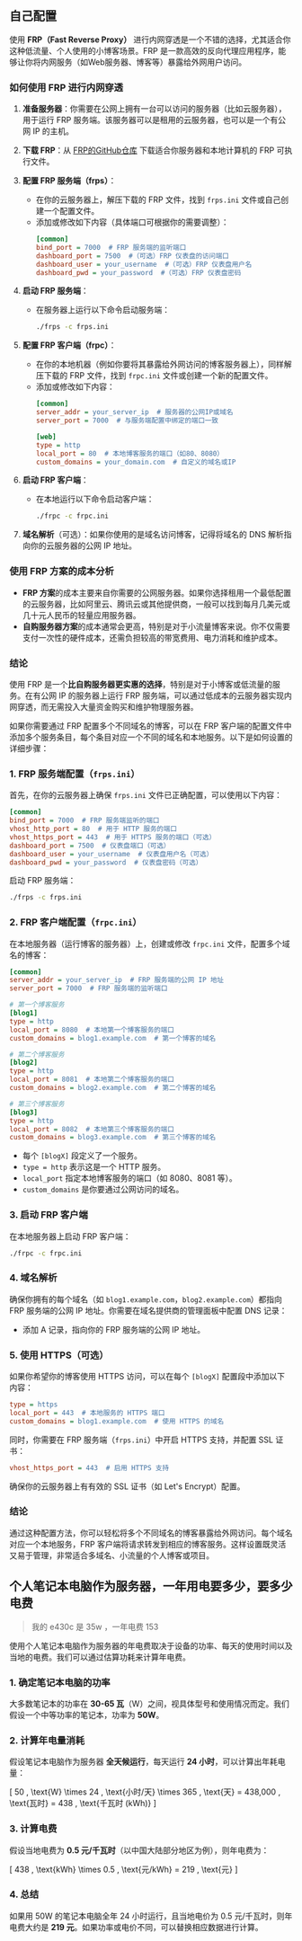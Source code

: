 ## 自己配置

使用 **FRP（Fast Reverse Proxy）** 进行内网穿透是一个不错的选择，尤其适合你这种低流量、个人使用的小博客场景。FRP 是一款高效的反向代理应用程序，能够让你将内网服务（如Web服务器、博客等）暴露给外网用户访问。

### 如何使用 FRP 进行内网穿透

1. **准备服务器**：你需要在公网上拥有一台可以访问的服务器（比如云服务器），用于运行 FRP 服务端。该服务器可以是租用的云服务器，也可以是一个有公网 IP 的主机。

2. **下载 FRP**：从 [FRP的GitHub仓库](https://github.com/fatedier/frp/releases) 下载适合你服务器和本地计算机的 FRP 可执行文件。

3. **配置 FRP 服务端（frps）**：
   - 在你的云服务器上，解压下载的 FRP 文件，找到 `frps.ini` 文件或自己创建一个配置文件。
   - 添加或修改如下内容（具体端口可根据你的需要调整）：
     ```ini
     [common]
     bind_port = 7000  # FRP 服务端的监听端口
     dashboard_port = 7500  #（可选）FRP 仪表盘的访问端口
     dashboard_user = your_username  #（可选）FRP 仪表盘用户名
     dashboard_pwd = your_password  #（可选）FRP 仪表盘密码
     ```

4. **启动 FRP 服务端**：
   - 在服务器上运行以下命令启动服务端：
     ```bash
     ./frps -c frps.ini
     ```
   
5. **配置 FRP 客户端（frpc）**：
   - 在你的本地机器（例如你要将其暴露给外网访问的博客服务器上），同样解压下载的 FRP 文件，找到 `frpc.ini` 文件或创建一个新的配置文件。
   - 添加或修改如下内容：
     ```ini
     [common]
     server_addr = your_server_ip  # 服务器的公网IP或域名
     server_port = 7000  # 与服务端配置中绑定的端口一致

     [web]
     type = http
     local_port = 80  # 本地博客服务的端口（如80、8080）
     custom_domains = your_domain.com  # 自定义的域名或IP
     ```

6. **启动 FRP 客户端**：
   - 在本地运行以下命令启动客户端：
     ```bash
     ./frpc -c frpc.ini
     ```

7. **域名解析**（可选）：如果你使用的是域名访问博客，记得将域名的 DNS 解析指向你的云服务器的公网 IP 地址。

### 使用 FRP 方案的成本分析

- **FRP 方案**的成本主要来自你需要的公网服务器。如果你选择租用一个最低配置的云服务器，比如阿里云、腾讯云或其他提供商，一般可以找到每月几美元或几十元人民币的轻量应用服务器。
- **自购服务器方案**的成本通常会更高，特别是对于小流量博客来说。你不仅需要支付一次性的硬件成本，还需负担较高的带宽费用、电力消耗和维护成本。

### 结论

使用 FRP 是一个**比自购服务器更实惠的选择**，特别是对于小博客或低流量的服务。在有公网 IP 的服务器上运行 FRP 服务端，可以通过低成本的云服务器实现内网穿透，而无需投入大量资金购买和维护物理服务器。

如果你需要通过 FRP 配置多个不同域名的博客，可以在 FRP 客户端的配置文件中添加多个服务条目，每个条目对应一个不同的域名和本地服务。以下是如何设置的详细步骤：

### 1. FRP 服务端配置（`frps.ini`）

首先，在你的云服务器上确保 `frps.ini` 文件已正确配置，可以使用以下内容：

```ini
[common]
bind_port = 7000  # FRP 服务端监听的端口
vhost_http_port = 80  # 用于 HTTP 服务的端口
vhost_https_port = 443  # 用于 HTTPS 服务的端口（可选）
dashboard_port = 7500  # 仪表盘端口（可选）
dashboard_user = your_username  # 仪表盘用户名（可选）
dashboard_pwd = your_password  # 仪表盘密码（可选）
```

启动 FRP 服务端：

```bash
./frps -c frps.ini
```

### 2. FRP 客户端配置（`frpc.ini`）

在本地服务器（运行博客的服务器）上，创建或修改 `frpc.ini` 文件，配置多个域名的博客：

```ini
[common]
server_addr = your_server_ip  # FRP 服务端的公网 IP 地址
server_port = 7000  # FRP 服务端的监听端口

# 第一个博客服务
[blog1]
type = http
local_port = 8080  # 本地第一个博客服务的端口
custom_domains = blog1.example.com  # 第一个博客的域名

# 第二个博客服务
[blog2]
type = http
local_port = 8081  # 本地第二个博客服务的端口
custom_domains = blog2.example.com  # 第二个博客的域名

# 第三个博客服务
[blog3]
type = http
local_port = 8082  # 本地第三个博客服务的端口
custom_domains = blog3.example.com  # 第三个博客的域名
```

- 每个 `[blogX]` 段定义了一个服务。
- `type = http` 表示这是一个 HTTP 服务。
- `local_port` 指定本地博客服务的端口（如 8080、8081 等）。
- `custom_domains` 是你要通过公网访问的域名。

### 3. 启动 FRP 客户端

在本地服务器上启动 FRP 客户端：

```bash
./frpc -c frpc.ini
```

### 4. 域名解析

确保你拥有的每个域名（如 `blog1.example.com`，`blog2.example.com`）都指向 FRP 服务端的公网 IP 地址。你需要在域名提供商的管理面板中配置 DNS 记录：

- 添加 A 记录，指向你的 FRP 服务端的公网 IP 地址。

### 5. 使用 HTTPS（可选）

如果你希望你的博客使用 HTTPS 访问，可以在每个 `[blogX]` 配置段中添加以下内容：

```ini
type = https
local_port = 443  # 本地服务的 HTTPS 端口
custom_domains = blog1.example.com  # 使用 HTTPS 的域名
```

同时，你需要在 FRP 服务端（`frps.ini`）中开启 HTTPS 支持，并配置 SSL 证书：

```ini
vhost_https_port = 443  # 启用 HTTPS 支持
```

确保你的云服务器上有有效的 SSL 证书（如 Let's Encrypt）配置。

### 结论

通过这种配置方法，你可以轻松将多个不同域名的博客暴露给外网访问。每个域名对应一个本地服务，FRP 客户端将请求转发到相应的博客服务。这样设置既灵活又易于管理，非常适合多域名、小流量的个人博客或项目。

## 个人笔记本电脑作为服务器，一年用电要多少，要多少电费

> 我的 e430c 是 35w ，一年电费 153


 使用个人笔记本电脑作为服务器的年电费取决于设备的功率、每天的使用时间以及当地的电费。我们可以通过估算功耗来计算年电费。

### 1. **确定笔记本电脑的功率**

大多数笔记本的功率在 **30-65 瓦**（W）之间，视具体型号和使用情况而定。我们假设一个中等功率的笔记本，功率为 **50W**。

### 2. **计算年电量消耗**

假设笔记本电脑作为服务器 **全天候运行**，每天运行 **24 小时**，可以计算出年耗电量：

\[
50 \, \text{W} \times 24 \, \text{小时/天} \times 365 \, \text{天} = 438,000 \, \text{瓦时} = 438 \, \text{千瓦时 (kWh)}
\]

### 3. **计算电费**

假设当地电费为 **0.5 元/千瓦时**（以中国大陆部分地区为例），则年电费为：

\[
438 \, \text{kWh} \times 0.5 \, \text{元/kWh} = 219 \, \text{元}
\]

### 4. **总结**

如果用 50W 的笔记本电脑全年 24 小时运行，且当地电价为 0.5 元/千瓦时，则年电费大约是 **219 元**。如果功率或电价不同，可以替换相应数据进行计算。